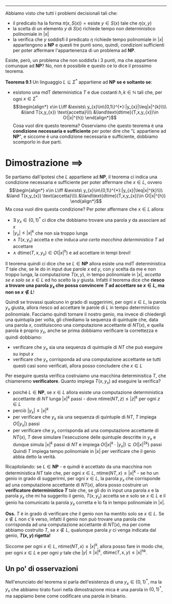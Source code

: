 *********
Abbiamo visto che tutti i problemi decisionali tali che: 
- il predicato ha la forma $\pi(x,S(x))=\text{esiste }y\in S(x)$ tale che $\eta(x,y)$  
- la scelta di un elemento $y$ di $S(x)$ richiede tempo non deterministico polinomiale in $|x|$ 
- la verifica che $y$ soddisfi il predicato $\eta$ richiede tempo polinomiale in $|x|$
appartengono a $\textbf{NP}$ e questi tre punti sono, quindi, condizioni sufficienti per poter affermare l'appartenenza di un problema ad $\textbf{NP}$.

Esiste, però, un problema che non soddisfa i 3 punti, ma che appartiene comunque ad $\textbf{NP}?$ No, non è possibile e questo ce lo dice il prossimo teorema.

**Teorema 9.1** 
Un linguaggio $L\subseteq\Sigma^{*}$ appartiene ad $\textbf{NP}$ **se e soltanto se**:
- esistono una mdT deterministica $T$ e due costanti $h,k\in\mathbb{N}$ tali che, per ogni $x\in\Sigma^{*}$ $$\begin{align*}
x\in L\iff &\exists\ y_{x}\in\{0,1\}^{*}:|y_{x}|\leq|x|^{k}\\\\
&\land T(x,y_{x}) \text{accetta}\\\\
&\land\text{dtime}(T,x,y_{x})\in O(|x|^{h})
\end{align*}$$ 
Cosa vuol dire questo teorema?
Osserviamo che questo teorema è una **condizione necessaria e sufficiente** per poter dire che "$L$ appartiene ad $\textbf{NP}$", e siccome è una condizione necessaria e sufficiente, dobbiamo scomporlo in due parti.

# Dimostrazione $\implies$
Se partiamo dall'ipotesi che $L$ appartiene ad $\textbf{NP}$, il teorema ci indica una condizione necessaria e sufficiente per poter affermare che $x\in L$, ovvero $$\begin{align*}
x\in L\iff &\exists\ y_{x}\in\{0,1\}^{*}:|y_{x}|\leq|x|^{k}\\\\
&\land T(x,y_{x}) \text{accetta}\\\\
&\land\text{dtime}(T,x,y_{x})\in O(|x|^{h})
\end{align*}$$ 
Ma cosa vuol dire questa condizione?
Per poter affermare che $x\in L$ allora: 
- $\exists\ y_{x}\in\{0,1\}^{*}$ ci dice che dobbiamo trovare una parola $y$ da associare ad $x$ 
- $|y_{x}|\leq|x|^{k}$ che non sia troppo lunga
- $\land\ T(x,y_{x})\text{ accetta}$ e che induca *una certa macchina deterministica* $T$ ad accettare
- $\land\text{ dtime}(T,x,y_{x})\in O(|x|^{h})$ e ad accettare in tempi brevi!

Il teorema quindi ci dice che se $L\in \textbf{NP}$ allora esiste una mdT deterministica $T$ tale che, se le do in input due parole $x$ ed $y$, con $y$ scelta da me e non troppo lunga, la computazione $T(x,y)$, in tempo polinomiale in $|x|$, *accetta se e solo se* $x\in L$ ed ho scelto la $y$ giusta. Infatti il teorema dice che **riesco a trovare una parola $y_{x}$ che possa convincere $T$ ad accettare se $x\in L$, ma non se $x\not\in L$**!

Quindi se trovassi qualcuno in grado di suggeririmi, per ogni $x\in L$, la parola $y_{x}$ giusta, allora riesco ad accettare le parole di $L$ in tempo deterministico polinomiale.
Facciamo quindi tornare il nostro genio, ma invece di chiedergli una quintupla per volta, gli chiediamo la sequenza di quintuple che, data una parola $x$, costituiscono una computazione accettante di $NT(x)$, e quella parola è proprio $y_x$, anche se prima dobbiamo verificare la correttezza e quindi dobbiamo: 
- verificare che $y_{x}$ sia una sequenza di quintuple di $NT$ che può eseguire su input $x$
- verificare che $y_{x}$ corrisponda ad una computazione accettante
se tutti questi casi sono verificati, allora posso concludere che $x\in L$ 

Per eseguire questa verifica costruiamo una macchina deterministica $T$, che chiameremo **verificatore**.
Quanto impiega $T(x,y_{x})$ ad eseguire la verifica?
- poiché $L\in\textbf{NP}$, se $x\in L$ allora esiste una computazione deterministica accettante di $NT$ lunga $|x|^{k}$ passi - dove $\text{ntime}(NT,z)\leq|z|^{k}$ per ogni $z\in L$
- perciò $|y_x|\leq|x|^{k}$ 
- per verificare che $y_{x}$ sia una sequenza di quintuple di $NT$, $T$ impiega $O(|y_x|)$ passi 
- per verificare che $y_{x}$ corrisponda ad una computazione accettante di $NT(x)$, $T$ deve simulare l'esecuzione delle quintuple descritte in $y_x$ e dunque simula $|x|^{k}$ passi di $NT$ e impiega $O(|x|^{k}\cdot |y_x|)\subseteq O(|x|^{2k})$ passi
Quindi $T$ impiega tempo polinomiale in $|x|$ per verificare che il genio abbia detto la verità.

Ricapitolando:
se $L\in \textbf{NP}$ - e quindi è accettato da una macchina non deterministica $NT$ tale che, per ogni $x\in L$, $\text{ntime}(NT,x)\leq|x|^{k}$ - se ho un genio in grado di suggerirmi, per ogni $x\in L$, la parola $y_{x}$ che corrisponde ad una computazione accettante di $NT(x)$, allora posso costruire un **verificatore deterministico $T$** tale che, se gli do in input una parola $x$ e la parola $y_x$ che mi ha suggerito il genio, $T(x,y_x)$ accetta se e solo se $x\in L$ e il genio ha comunicato la parola $y_x$ corretta e lo fa in tempo polinomiale in $|x|$. 

**Oss.**
$T$ è in grado di verificare che il genio non ha mentito solo se $x\in L$.
Se $x\not \in L$ non c'è verso, infatti il genio non può trovare una parola che corrisponda ad una computazione accettante di $NT(x)$, ma per come abbiamo costruito $T$, se $x\not\in L$, qualunque parola $y$ ci venga indicata dal genio, **$T(x,y)$ rigetta!**

Siccome per ogni $x\in L$, $\text{ntime}(NT,x)\leq|x|^{k}$, allora posso fare in modo che, per ogni $x\in L$ e per ogni $y$ tale che $|y|\leq|x|^{k}$, $\text{dtime}(T,x,y)\leq|x|^{hk}$.

## Un po' di osservazioni
Nell'enunciato del teorema si parla dell'esistenza di una $y_{x}\in\{0,1\}^{*}$, ma la $y_{x}$ che abbiamo tirato fuori nella dimostrazione mica è una parola in $\{0,1\}^{*}$, ma sappiamo bene come codificare una parola in binario.
